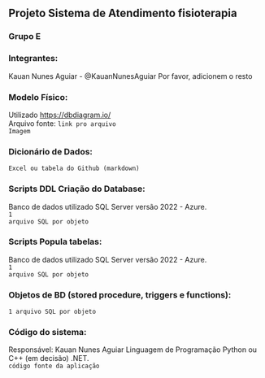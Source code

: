 ## Projeto Sistema de Atendimento fisioterapia

### Grupo E

### Integrantes:
Kauan Nunes Aguiar - @KauanNunesAguiar
Por favor, adicionem o resto

### Modelo Físico:
Utilizado https://dbdiagram.io/<br>
Arquivo fonte: <code>link pro arquivo</code><br>
<code>Imagem</code>
  
### Dicionário de Dados:
<code>Excel ou tabela do Github (markdown)</code>

### Scripts DDL Criação do Database:
Banco de dados utilizado SQL Server versão 2022 - Azure.<br>
<code>1 arquivo SQL por objeto</code>

### Scripts Popula tabelas:
Banco de dados utilizado SQL Server versão 2022 - Azure.<br>
<code>1 arquivo SQL por objeto</code>

### Objetos de BD (stored procedure, triggers e functions):
<code>1 arquivo SQL por objeto</code>
  
### Código do sistema:
Responsável: Kauan Nunes Aguiar
Linguagem de Programação Python ou C++ (em decisão) .NET.<br>
<code>código fonte da aplicação</code>

